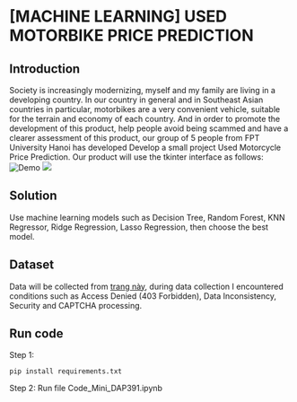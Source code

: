 # [MACHINE LEARNING] USED MOTORBIKE PRICE PREDICTION
## Introduction
Society is increasingly modernizing, myself and my family are living in a developing country. In our country in general and in Southeast Asian countries in particular, motorbikes are a very convenient vehicle, suitable for the terrain and economy of each country. And in order to promote the development of this product, help people avoid being scammed and have a clearer assessment of this product, our group of 5 people from FPT University Hanoi has developed Develop a small project Used Motorcycle Price Prediction. Our product will use the tkinter interface as follows: 
![Demo](IMG_4229.JPG)       ![](IMG_4230.JPG)
## Solution
Use machine learning models such as Decision Tree, Random Forest, KNN Regressor, Ridge Regression, Lasso Regression, then choose the best model.
## Dataset
Data will be collected from [trang này](https://xe.chotot.com/mua-ban-xe-may-ha-noi), during data collection I encountered conditions such as Access Denied (403 Forbidden), Data Inconsistency, Security and CAPTCHA processing.
## Run code
Step 1:
```
pip install requirements.txt
```
Step 2: Run file Code_Mini_DAP391.ipynb

